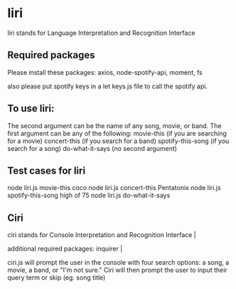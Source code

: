 # liri
 liri stands for Language Interpretation and Recognition Interface
 
## Required packages
Please install these packages: 
axios, node-spotify-api, moment, fs

also please put spotify keys in a let keys.js file to call the spotify api.


## To use liri:
  The second argument can be the name of any song, movie, or  band.
  The first argument can be any of the following:
    movie-this (if you are searching for a movie)
    concert-this (if you search for a band)
    spotify-this-song (if you search for a song)
    do-what-it-says (no second argument)

    
## Test cases for liri
  node liri.js movie-this coco 
  node liri.js concert-this Pentatonix 
  node liri.js spotify-this-song high of 75
  node liri.js do-what-it-says

Ciri
----
ciri stands for Console Interpretation and Recognition Interface |

additional required packages: inquirer |


ciri.js will prompt the user in the console with four search options: a song, a movie, a band, or "I'm not sure." Ciri will then prompt the user to input their query term or skip (eg. song title)

 
